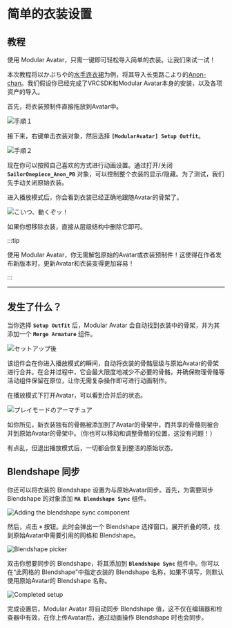 ﻿---
sidebar_position: 1
sidebar_label: 简单的衣装设置
---

# 简单的衣装设置

## 教程

使用 Modular Avatar，只需一键即可轻松导入简单的衣装。让我们来试一试！

本次教程将以かぷちや的[水手连衣裙](https://capettiya.booth.pm/items/3795694)为例，将其导入长兎路こより的[Anon-chan](https://booth.pm/ja/items/3564947)。我们假设你已经完成了VRCSDK和Modular Avatar本身的安装，以及各项资产的导入。

首先，将衣装预制件直接拖放到Avatar中。

![手順１](step1.png)

接下来，右键单击衣装对象，然后选择 **`[ModularAvatar] Setup Outfit`**。

![手順２](step2.png)

现在你可以按照自己喜欢的方式进行动画设置。通过打开/关闭 **`SailorOnepiece_Anon_PB`** 对象，可以控制整个衣装的显示/隐藏。为了测试，我们先手动关闭原始衣装。

进入播放模式后，你会看到衣装已经正确地跟随Avatar的骨架了。

![こいつ、動くぞッ！](it_moves.png)

如果你想移除衣装，直接从层级结构中删除它即可。

:::tip

使用 Modular Avatar，你无需解包原始的Avatar或衣装预制件！这使得在作者发布新版本时，更新Avatar和衣装变得更加容易！

:::

---

## 发生了什么？

当你选择 **`Setup Outfit`** 后，Modular Avatar 会自动找到衣装中的骨架，并为其添加一个 **`Merge Armature`** 组件。

![セットアップ後](after_setup.png)

该组件会在你进入播放模式的瞬间，自动将衣装的骨骼层级与原始Avatar的骨架进行合并。在合并过程中，它会最大限度地减少不必要的骨骼，并确保物理骨骼等活动组件保留在原位，让你无需复杂操作即可进行动画制作。

在播放模式下打开Avatar，可以看到合并后的状态。

![プレイモードのアーマチュア](play_mode_armature.png)

如你所见，新衣装独有的骨骼被添加到了Avatar的骨架中，而共享的骨骼则被合并到原始Avatar的骨架中。（你也可以移动和调整骨骼的位置，这没有问题！）

有点乱，但退出播放模式后，一切都会恢复到整洁的原始状态。

## Blendshape 同步

你还可以将衣装的 Blendshape 设置为与原始Avatar同步。首先，为需要同步 Blendshape 的对象添加 **`MA Blendshape Sync`** 组件。

![Adding the blendshape sync component](blendshape_1.png)

然后，点击 **`+`** 按钮。此时会弹出一个 Blendshape 选择窗口。展开折叠的项，找到原始Avatar中需要引用的网格和 Blendshape。

![Blendshape picker](blendshape_2.png)

双击你想要同步的 Blendshape，将其添加到 **`Blendshape Sync`** 组件中。你可以在“此网格的 Blendshape”中指定衣装的 Blendshape 名称，如果不填写，则默认使用原始Avatar的 Blendshape 名称。

![Completed setup](blendshape_3.png)

完成设置后，Modular Avatar 将自动同步 Blendshape 值，这不仅在编辑器和检查器中有效，在你上传Avatar后，通过动画操作 Blendshape 时也会同步。
